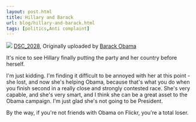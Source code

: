 ```yaml
---
layout: post.html
title: Hillary and Barack
url: blog/hillary-and-barack.html
tags: [politics,Anti complaint]
---
```

[![](http://farm4.static.flickr.com/3093/2616873020_978a82d34f.jpg?v=0)](http://www.flickr.com/photos/barackobamadotcom/2616873020/) [DSC_2028](http://www.flickr.com/photos/barackobamadotcom/2616873020/), Originally uploaded by [Barack Obama](http://www.flickr.com/people/barackobamadotcom/)

It's nice to see Hillary finally putting the party and her country before herself.   
  
I'm just kidding. I'm finding it difficult to be annoyed with her at this point - she lost, and now she's helping Obama, because that's what you do when you finish second in a really close and strongly contested race. She's very capable, and she's very smart, and I think she can be a great asset to the Obama campaign. I'm just glad she's not going to be President.  
  
By the way, if you're not friends with Obama on Flickr, you're a total loser.   

